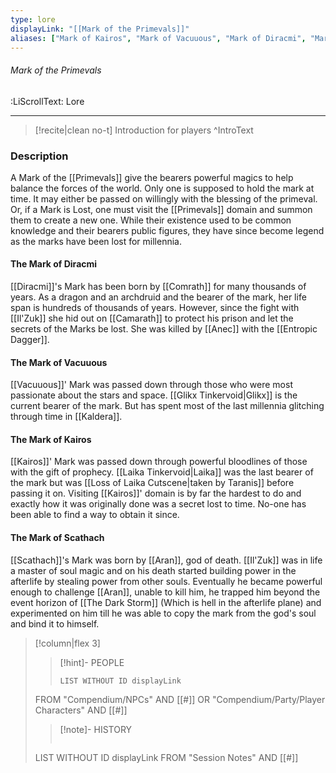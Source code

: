 ```yaml
---
type: lore
displayLink: "[[Mark of the Primevals]]"
aliases: ["Mark of Kairos", "Mark of Vacuuous", "Mark of Diracmi", "Mark of Scathach"]
---
```


###### Mark of the Primevals
<span class="sub2">:LiScrollText: Lore</span>
___

> [!recite|clean no-t]
>	Introduction for players
>^IntroText

### Description
A Mark of the [[Primevals]] give the bearers powerful magics to help balance the forces of the world. Only one is supposed to hold the mark at time. It may either be passed on willingly with the blessing of the primeval. Or, if a Mark is Lost, one must visit the [[Primevals]] domain and summon them to create a new one. While their existence used to be common knowledge and their bearers public figures, they have since become legend as the marks have been lost for millennia.

#### The Mark of Diracmi

[[Diracmi]]'s Mark has been born by [[Comrath]] for many thousands of years. As a dragon and an archdruid and the bearer of the mark, her life span is hundreds of thousands of years. However, since the fight with [[Il'Zuk]] she hid out on [[Camarath]] to protect his prison and let the secrets of the Marks be lost. She was killed by [[Anec]] with the [[Entropic Dagger]].

#### The Mark of Vacuuous

[[Vacuuous]]' Mark was passed down through those who were most passionate about the stars and space. [[Glikx Tinkervoid|Glikx]] is the current bearer of the mark. But has spent most of the last millennia glitching through time in [[Kaldera]].

#### The Mark of Kairos

[[Kairos]]' Mark was passed down through powerful bloodlines of those with the gift of prophecy. [[Laika Tinkervoid|Laika]] was the last bearer of the mark but was [[Loss of Laika Cutscene|taken by Taranis]] before passing it on. Visiting [[Kairos]]' domain is by far the hardest to do and exactly how it was originally done was a secret lost to time. No-one has been able to find a way to obtain it since.

#### The Mark of Scathach

[[Scathach]]'s Mark was born by [[Aran]], god of death. [[Il'Zuk]] was in life a master of soul magic and on his death started building power in the afterlife by stealing power from other souls. Eventually he became powerful enough to challenge [[Aran]], unable to kill him, he trapped him beyond the event horizon of [[The Dark Storm]] (Which is hell in the afterlife plane) and experimented on him till he was able to copy the mark from the god's soul and bind it to himself.

> [!column|flex 3]
>>[!hint]- PEOPLE
>>```dataview
>>LIST WITHOUT ID displayLink
>FROM "Compendium/NPCs" AND [[#]] OR "Compendium/Party/Player Characters" AND [[#]]
>
>>[!note]- HISTORY
>>```dataview
>LIST WITHOUT ID displayLink
>FROM "Session Notes" AND [[#]]